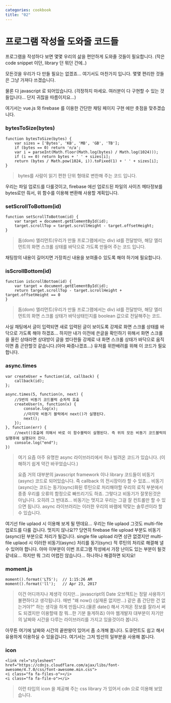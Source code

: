 ```yaml
---
categories: cookbook
title: "02"
---
```


# 프로그램 작성을 도와줄 코드들

프로그램을 작성하다 보면 몇몇 우리의 삶을 편안하게 도와줄 것들이 필요합니다. (작은 code snippet 이던, library 던 뭐던 간에..)

모든것을 우리가 다 만들 필요는 없겠죠... 여기서도 마찬가지 입니다. 몇몇 편리한 것들은 그냥 가져다 쓰겠습니다.

물론 다 javascript 로 되어있습니다. (걱정하지 마세요. 여러분이 다 구현할 수 있는 것들입니다... 단지 귀찮을 따름이지요...)

여기서는 vue.js 와 firebase 를 이용한 간단한 채팅 페이지 구현 에만 촛점을 맞추겠습니다.



### bytesToSize(bytes)
```
function bytesToSize(bytes) {
    var sizes = ['Bytes', 'KB', 'MB', 'GB', 'TB'];
    if (bytes == 0) return 'n/a';
    var i = parseInt(Math.floor(Math.log(bytes) / Math.log(1024)));
    if (i == 0) return bytes + ' ' + sizes[i];
    return (bytes / Math.pow(1024, i)).toFixed(1) + ' ' + sizes[i];
}
```
>bytes를 사람이 읽기 편한 단위 형태로 변한해 주는 코드 입니다.
>
우리는 파일 업로드를 다룰것이고, firebase 에선 업로드된 파일의 사이즈 메타정보를 bytes로만 줘서, 위 함수를 이용해 변환해 사용할 계획입니다. 

### setScrollToBottom(id)
```
function setScrollToBottom(id) {
    var target = document.getElementById(id);
    target.scrollTop = target.scrollHeight - target.offsetHeight;
}
```
>돔(dom) 엘리먼트(우리가 만들 프로그램에서는 div) id를 전달받아, 해당 엘리먼트의 화면 스크롤 상태를 바닥으로 가도록 만들어 주는 코드 입니다.
>
채팅창의 내용이 길어지면 가장최신 내용을 보여줄수 있도록 해야 하기에 필요합니다.


### isScrollBottom(id)
```
function isScrollBottom(id) {
    var target = document.getElementById(id);
    return target.scrollTop - target.scrollHeight + target.offsetHeight == 0
}
```
>돔(dom) 엘리먼트(우리가 만들 프로그램에서는 div) id를 전달받아, 해당 엘리먼트의 화면 스크롤 상태가 바닥상태인지를 boolean 값으로 전달해주는 코드.
>
사실 채팅에서 글이 입력되면 새로 입력된 글이 보이도록 강제로 화면 스크롤 상태를 바닥으로 가도록 해야 하겠죠... 하지만 내가 이전에 쓴글을 확인하기 위해서 화면 스크롤을 올린 상태라면 상대방이 글을 썼다한들 강제로 내 화면 스크롤 상태가 바닥으로 움직이면 좀 곤란할것 같습니다.(아마 짜증나겠죠...) 유저를 위한배려를 위해 이 코드가 필요합니다. 


### async.times
```
var createUser = function(id, callback) {
    callback(id);
};

async.times(5, function(n, next) {
    //5번의 비동기 코드블럭 순차적 호출
    createUser(n, function(x) {
        console.log(x);
        //마지막 비동기 블럭에서 next()가 실행된다.
        next();
    });
}, function(err) {
    //next()호출에 의해서 바로 이 함수블럭이 실행된다. 즉 위의 모든 비동기 코드블럭의 실행후에 실행되어 진다.
    console.log("end");
})
```
>여기 요즘 아주 유명한 async 라이브러리에서 하나 빌려온 코드가 있습니다. (이해하기 쉽게 약간 바꾸었습니다.)
>
>요즘 거의 대부분의 javascript framework 이나 library 코드들이 비동기(async) 코드로 되어있습니다. 즉 callback 의 전시장이라 할 수 있죠... 비동기(async)는 코드는 동기(sync)화된 루틴으로 처리해야할 우리의 로직 부분에서 종종 우리를 오류의 함정으로 빠뜨리기도 하죠. 그렇다고 비동기가 잘못된것은 아닙니다. 오히려 그 반대죠... 비동기는 멋지고 우리는 그걸 잘 컨트롤만 할 수 있으면 됩니다. async 라이브러리는 이러한 우리의 바램에 딱맞는 솔루션이라 할 수 있습니다.
>
여기선 file uplaod 시 이용해 보게 될 텐데요... 우리는 file uplaod 그것도 multi-file 업로드를 다룰 겁니다. 멋지지 않나요?? 당연히 firebase file upload 부분도 비동기(async)된 부분으로 처리가 될겁니다. single file upload 라면 상관 없겠지만 multi-file uplaod 시 이러한 비동기(async) 처리를 동기(sync) 적 루틴의 처리로 해결해 낼 수 있어야 합니다. 아마 이부분이 이번 프로그램 작성에서 가장 난이도 있는 부분이 될것 같네요... 하지만 뭐 그리 어렵진 않습니다... 하나하나 해결하면 되지요! 



### moment.js
```
moment().format('LTS');  // 1:15:26 AM
moment().format('ll');   // Apr 23, 2017
```
>이건 어디까지나 제생각 이지만... javascript의 Date 오브젝트는 정말 사용하기 불편하다고 생각됩니다. 매번 "왜 now() (실재론 없지만...) 같은 좀 간단한 건 없는거야?" 하는 생각을 하게 만듭니다.(물론 date() 해서 가져온 정보를 잘라서 써도 되겠지만 이용할때 참 뭐...한 기분 들게하죠) 아마 웹개발자 대부분이 자기만의 날짜와 시간을 다루는 라이브러리를 가지고 있을것이라 봅니다. 
>
아무튼 여기에 날짜와 시간의 끝판왕이 있어서 좀 소개해 봅니다. 도큐먼트도 쉽고 해서 유용하게 이용하실 수 있을겁니다. 여기서는 그저 빙산의 일부분을 사용해 봅니다.


### icon
```
<link rel="stylesheet" href="https://cdnjs.cloudflare.com/ajax/libs/font-awesome/4.7.0/css/font-awesome.min.css">
<i class="fa fa-files-o"></i>
<i class="fa fa-file-o"></i>
```
> <i class="fa fa-files-o"></i> <i class="fa fa-file-o"></i> 이런 타입의 icon 을 제공해 주는 css library 가 있어서 cdn 으로 이용해 보았습니다.